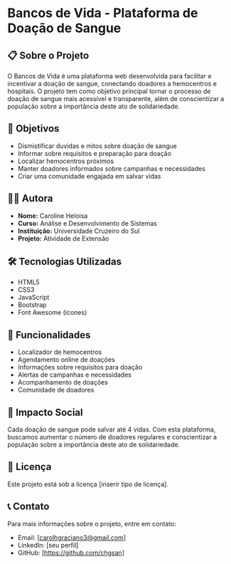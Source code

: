 # Bancos de Vida - Plataforma de Doação de Sangue

## 📋 Sobre o Projeto
O Bancos de Vida é uma plataforma web desenvolvida para facilitar e incentivar a doação de sangue, conectando doadores a hemocentros e hospitais. O projeto tem como objetivo principal tornar o processo de doação de sangue mais acessível e transparente, além de conscientizar a população sobre a importância deste ato de solidariedade.

## 🎯 Objetivos
- Dismistificar duvidas e mitos sobre doação de sangue  
- Informar sobre requisitos e preparação para doação
- Localizar hemocentros próximos
- Manter doadores informados sobre campanhas e necessidades
- Criar uma comunidade engajada em salvar vidas

## 👩‍💻 Autora
- **Nome:** Caroline Heloisa
- **Curso:** Análise e Desenvolvimento de Sistemas
- **Instituição:** Universidade Cruzeiro do Sul
- **Projeto:** Atividade de Extensão

## 🛠️ Tecnologias Utilizadas
- HTML5
- CSS3
- JavaScript
- Bootstrap
- Font Awesome (ícones)

## 📱 Funcionalidades
- Localizador de hemocentros
- Agendamento online de doações
- Informações sobre requisitos para doação
- Alertas de campanhas e necessidades
- Acompanhamento de doações
- Comunidade de doadores

## 🌟 Impacto Social
Cada doação de sangue pode salvar até 4 vidas. Com esta plataforma, buscamos aumentar o número de doadores regulares e conscientizar a população sobre a importância deste ato de solidariedade.

## 📝 Licença
Este projeto está sob a licença [inserir tipo de licença].

## 📞 Contato
Para mais informações sobre o projeto, entre em contato:
- Email: [carolhgraciano3@gmail.com]
- LinkedIn: [seu perfil]
- GitHub: [https://github.com/chgsan]
